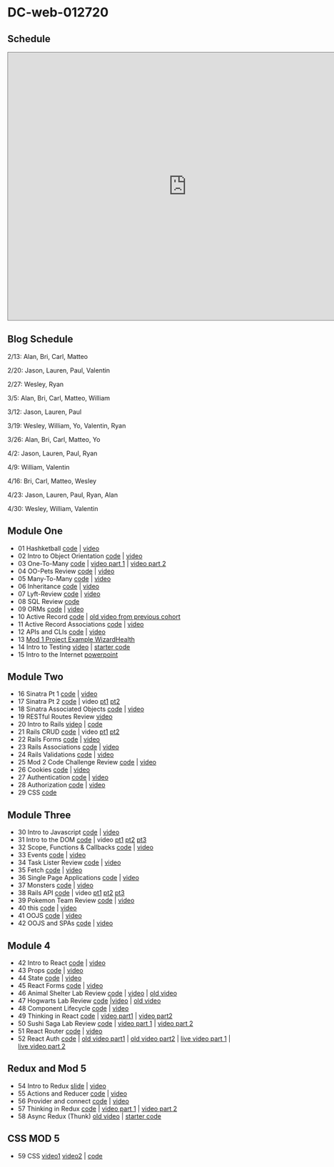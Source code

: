 # DC-web-012720

## Schedule
<iframe src="https://calendar.google.com/calendar/embed?height=600&amp;wkst=1&amp;bgcolor=%23ffffff&amp;ctz=America%2FNew_York&amp;src=ZmxhdGlyb25zY2hvb2wuY29tXzVhZzQ3Z3ZwZ2YzZnQ4YTdmOWNhcmJjM3ZrQGdyb3VwLmNhbGVuZGFyLmdvb2dsZS5jb20&amp;src=ZmxhdGlyb25zY2hvb2wuY29tX2UzcTBybHE5a3JtZ3Mza3VhMDVyNzEydW80QGdyb3VwLmNhbGVuZGFyLmdvb2dsZS5jb20&amp;color=%23D50000&amp;color=%23A79B8E&amp;mode=WEEK" style="border:solid 1px #777" width="800" height="600" frameborder="0" scrolling="no"></iframe>

## Blog Schedule

2/13: Alan, Bri, Carl, Matteo

2/20: Jason, Lauren, Paul, Valentin

2/27: Wesley, Ryan

3/5: Alan, Bri, Carl, Matteo, William

3/12: Jason, Lauren, Paul

3/19: Wesley, William, Yo, Valentin, Ryan

3/26: Alan, Bri, Carl, Matteo, Yo

4/2: Jason, Lauren, Paul, Ryan

4/9: William, Valentin

4/16: Bri, Carl, Matteo, Wesley

4/23: Jason, Lauren, Paul, Ryan, Alan

4/30: Wesley, William, Valentin

## Module One
* 01 Hashketball [code](https://github.com/learn-co-students/dc-web-012720/tree/master/01-Hasketball) | [video](https://youtu.be/YtSeEjPRb3E)
* 02 Intro to Object Orientation [code](https://github.com/learn-co-students/dc-web-012720/tree/master/02-Intro-to-OO) | [video](https://youtu.be/VorwDYf0Opo)
* 03 One-To-Many [code](https://github.com/learn-co-students/dc-web-012720/tree/master/03-One-to-Many) | [video part 1](https://youtu.be/_CNbjkXMjLo) | [video part 2](https://youtu.be/Ef0M69Fh-8Y)
* 04 OO-Pets Review [code](https://github.com/learn-co-students/dc-web-012720/tree/master/04-OO-Pets-Review) | [video](https://youtu.be/dPVecaOibtY)
* 05 Many-To-Many [code](https://github.com/learn-co-students/dc-web-012720/tree/master/05-Many-to-Many) | [video](https://youtu.be/R1znDwSjnJs)
* 06 Inheritance [code](https://github.com/learn-co-students/dc-web-012720/tree/master/06-Inheritence) | [video](https://youtu.be/IWLZY8H4LBY)
* 07 Lyft-Review [code](https://github.com/learn-co-students/dc-web-012720/tree/master/07-lyft-review) | [video](https://youtu.be/j7B3EDgoc8s)
* 08 SQL Review [code](https://github.com/learn-co-students/dc-web-012720/tree/master/08-SQL-Review)
* 09 ORMs [code](https://github.com/learn-co-students/dc-web-012720/tree/master/09-ORMs) | [video](https://youtu.be/suuIrVDOWVQ)
* 10 Active Record [code](https://github.com/learn-co-students/dc-web-012720/tree/master/10-Intro-To-Active-Record) | [old video from previous cohort](https://www.youtube.com/watch?v=XiML5QfILi4&feature=youtu.be)
* 11 Active Record Associations [code](https://github.com/learn-co-students/dc-web-012720/tree/master/11-Active-Record-Associations) | [video](https://youtu.be/Te1VArbmFV8)
* 12 APIs and CLIs [code](https://github.com/learn-co-students/dc-web-012720/tree/master/12-APIs-and-CLIs) | [video](https://youtu.be/DlsPpecdTso)
* 13 [Mod 1 Project Example WizardHealth](https://github.com/learn-co-students/dc-web-012720/tree/master/13-Intro-to-ProjectWeek-WizardHealth)
* 14 Intro to Testing [video](https://www.youtube.com/watch?v=STcLGoKgg48&feature=youtu.be) | [starter code](https://github.com/thuyanduong-flatiron/intro-to-testing-starter-code)
* 15 Intro to the Internet [powerpoint](https://docs.google.com/presentation/d/1JyntkxdLQaAtrUIBQCsvC13C4TB0OkQ1kxBCnCidkRU/edit?usp=sharing)

## Module Two
* 16 Sinatra Pt 1 [code](https://github.com/learn-co-students/dc-web-012720/tree/master/16-intro-to-sinatra) | [video](https://youtu.be/9W4dy0vUv0w)
* 17 Sinatra Pt 2 [code](https://github.com/learn-co-students/dc-web-012720/tree/master/17-sinatra-pt-2) | video [pt1](https://youtu.be/T18Q_Vf1dlc) [pt2](https://youtu.be/2QjRNrQRZ8s)
* 18 Sinatra Associated Objects [code](https://github.com/learn-co-students/dc-web-012720/tree/master/18-sinatra-associated-objects) | [video](https://youtu.be/pPcGffsWAi0)
* 19 RESTful Routes Review [video](https://youtu.be/3mbFcfEHRRo)
* 20 Intro to Rails [video](https://youtu.be/8vSd60se16w) | [code](https://github.com/learn-co-students/dc-web-012720/tree/master/19-intro-to-rails)
* 21 Rails CRUD [code](https://github.com/learn-co-students/dc-web-012720/tree/master/20-rails-crud) | video [pt1](https://youtu.be/TTASITDnGKI) [pt2](https://youtu.be/HF51gi7Nnfk)
* 22 Rails Forms [code](https://github.com/learn-co-students/dc-web-012720/tree/master/21-rails-forms) | [video](https://youtu.be/L9gjhPVra1Y)
* 23 Rails Associations [code](https://github.com/learn-co-students/dc-web-012720/tree/master/22-rails-associated-objects) | [video](https://youtu.be/0nBTdTdOUCk)
* 24 Rails Validations [code](https://github.com/learn-co-students/dc-web-012720/tree/master/23-rails-validations) | [video](https://youtu.be/V8DPAiojrS0)
* 25 Mod 2 Code Challenge Review [code](https://github.com/learn-co-students/dc-web-012720/tree/master/24-Mod-2-Code-Challenge-Review/hogwarts_student_roster) | [video](https://youtu.be/7bEo8uWo--c)
* 26 Cookies [code](https://github.com/learn-co-students/dc-web-012720/tree/master/25-cookies) | [video](https://youtu.be/2beXWzbLs84)
* 27 Authentication [code](https://github.com/learn-co-students/dc-web-012720/tree/master/26-auth) | [video](https://youtu.be/CVOU-_jnVcE)
* 28 Authorization [code](https://github.com/learn-co-students/dc-web-012720/tree/master/27-authorization) | [video](https://youtu.be/u0d8HAP8zEY)
* 29 CSS [code](https://github.com/learn-co-students/dc-web-012720)

## Module Three
* 30 Intro to Javascript [code](https://github.com/learn-co-students/dc-web-012720/tree/master/29-javascript-intro) | [video](https://www.youtube.com/watch?v=sf8-EjhX08Q&feature=youtu.be)
* 31 Intro to the DOM [code](https://github.com/learn-co-students/dc-web-012720/tree/master/30-intro-to-the-dom) | video [pt1](https://youtu.be/ViGjtVb254w) [pt2](https://youtu.be/TUs0fPdooY0) [pt3](https://youtu.be/B1EIM1l53Fk)
* 32 Scope, Functions & Callbacks [code](https://github.com/learn-co-students/dc-web-012720/tree/master/31-scope-and-stuff) | [video](https://youtu.be/uiZZ3XqNUhw)
* 33 Events [code](https://github.com/learn-co-students/dc-web-012720/tree/master/32-events) | [video](https://youtu.be/9KFicZi-zrU)
* 34 Task Lister Review [code](https://github.com/learn-co-students/dc-web-012720/tree/master/33-Task-Lister-Review/jsdom-task-lister-lite) | [video](https://youtu.be/17S67IO4bEI)
* 35 Fetch [code](https://github.com/learn-co-students/dc-web-012720/tree/master/34-intro-to-fetch) | [video](https://youtu.be/i7foVSLXYA0)
* 36 Single Page Applications [code](https://github.com/learn-co-students/dc-web-012720/tree/master/35-single-page-applications) | [video](https://youtu.be/yh9YAUflUA4)
* 37 Monsters [code](https://github.com/learn-co-students/dc-web-012720/tree/master/36-monsters-review) | [video](https://wework.zoom.us/rec/play/vJR4cOmq-m83SdDDsgSDUaIvW461Jqqs1HBKqfoMykfgBXkCMVqlbuAbZeGBl8i4C6Uss6BoOWDks053?continueMode=true)
* 38 Rails API [code](https://github.com/learn-co-students/dc-web-012720/tree/master/37-rails-api) | video [pt1](https://wework.zoom.us/rec/play/tcB8de6gqzI3HdKUsQSDBPUoW42_ev2s1icc_6EEy02zUXFRYVqub7pHYuMDeO7Tq7dXXbnv15MSwADp?continueMode=true) [pt2](https://wework.zoom.us/rec/play/tcB8de6gqzI3HdKUsQSDBPUoW42_ev2s1icc_6EEy02zUXFRYVqub7pHYuMDeO7Tq7dXXbnv15MSwADp?autoplay=true&continueMode=true&startTime=1584455718000) [pt3](https://wework.zoom.com/rec/share/tZZpCqzO9XlOWq_rymjxRIgzNa-4X6a82yEY-_sPmh215Ddn0-_kZR8XdJJhYubX)
* 39 Pokemon Team Review [code](https://github.com/learn-co-students/dc-web-012720/tree/master/38-pokemon-team-review) | [video](https://youtu.be/cf9NMl8cTjQ)
* 40 this [code](https://github.com/learn-co-students/dc-web-012720/tree/master/39-this) | [video](https://wework.zoom.com/rec/share/-fdRbJCuxzNJaNbvsX6Cdpx4HIflT6a823RKq6ELzxxjDH-0T9YuA9p4E7d4wHW3)
* 41 OOJS [code](https://github.com/learn-co-students/dc-web-012720/tree/master/40-OOJS) | [video](https://youtu.be/kSQfVIxeuMM)
* 42 OOJS and SPAs [code](https://github.com/learn-co-students/dc-web-012720/tree/master/41-OOJS-and-SPA) | [video](https://youtu.be/on1IBm-qmmY)

## Module 4
* 42 Intro to React [code](https://github.com/learn-co-students/dc-web-012720/tree/master/42-Intro-to-React) | [video](https://youtu.be/zVCSQ7JCRK8)
* 43 Props [code](https://github.com/learn-co-students/dc-web-012720/tree/master/43-Props) | [video](https://youtu.be/1jfvFbN0Fe4)
* 44 State [code](https://github.com/learn-co-students/dc-web-012720/tree/master/44-State) | [video](https://youtu.be/0KyQvYcxqSI)
* 45 React Forms [code](https://github.com/learn-co-students/dc-web-012720/tree/master/45-React-Forms) | [video](https://youtu.be/djqghZJuklY)
* 46 Animal Shelter Lab Review [code](https://github.com/learn-co-students/dc-web-012720/tree/master/46-Animal-Shelter-lab-review/react-props-and-state-lab) | [video](https://youtu.be/c-nr31zkl20) | [old video](https://www.youtube.com/watch?v=CxcU4FqSWic&feature=youtu.be)
* 47 Hogwarts Lab Review [code](https://github.com/learn-co-students/dc-web-012720/tree/master/47-Hogwarts-Lab-Review) |[video](https://youtu.be/tJXIW-L_IjU) | [old video](https://www.youtube.com/watch?v=HJ9FLqdwDV4&feature=youtu.be)
* 48 Component Lifecycle [code](https://github.com/learn-co-students/dc-web-012720/tree/master/48-Component-Lifecycle) | [video](https://www.youtube.com/watch?v=LK8oyf8npds&feature=youtu.be)
* 49 Thinking in React [code](https://github.com/learn-co-students/dc-web-012720/tree/master/49-Thinking-In-React) | [video part1](https://youtu.be/pe9SKHNnkiI) | [video part2](https://youtu.be/mNiF_eJkqec)
* 50 Sushi Saga Lab Review [code](https://github.com/learn-co-students/dc-web-012720/tree/master/50-Sushi-Lab-Review) | [video part 1](https://youtu.be/n_B7cau93qQ) | [video part 2](https://youtu.be/xFiMJk9p5D8)
* 51 React Router [code](https://github.com/learn-co-students/dc-web-012720/tree/master/51-React-Router) | [video](https://youtu.be/3QV3vqs7tro)
* 52 React Auth [code](https://github.com/learn-co-students/dc-web-012720/tree/master/52-Auth) | [old video part1](https://www.youtube.com/watch?v=rs-9aKCj8fQ&feature=youtu.be) | [old video part2](https://www.youtube.com/watch?v=lkaGXo1wER0&feature=youtu.be) | [live video part 1](https://www.youtube.com/watch?v=0bC9R_OSJU0&feature=youtu.be) | [live video part 2](https://www.youtube.com/watch?v=zpKBJeOhUyo&feature=youtu.be)

## Redux and Mod 5
* 54 Intro to Redux [slide](https://github.com/learn-co-students/dc-web-012720/blob/master/54-Intro-to-Redux/ReduxLectureSlides.pdf) | [video](https://youtu.be/WsvaVbn7G-E)
* 55 Actions and Reducer [code](https://github.com/learn-co-students/dc-web-012720/tree/master/55-Actions-Reducers) | [video](https://youtu.be/cPEdkbTvhuo)
* 56 Provider and connect [code](https://github.com/learn-co-students/dc-web-012720/tree/master/56-Provider-connect) | [video](https://youtu.be/qNQj_J8Upq0)
* 57 Thinking in Redux [code](https://github.com/learn-co-students/dc-web-012720/tree/master/57-Thinking-In-Redux) | [video part 1](https://youtu.be/Bw0DZinm_Kw) | [video part 2](https://youtu.be/cc6CNPkeXgU)
* 58 Async Redux (Thunk) [old video](https://www.youtube.com/watch?v=vEY7kDT-zdY&feature=youtu.be) | [starter code](https://github.com/learn-co-students/dc-web-012720/tree/master/58-Async-Redux)

## CSS MOD 5
* 59 CSS [video1](https://youtu.be/LAlvkWppImM) [video2](https://youtu.be/Mw0NqfzZx64) | [code](https://github.com/learn-co-students/dc-web-012720/tree/master/59-css)
